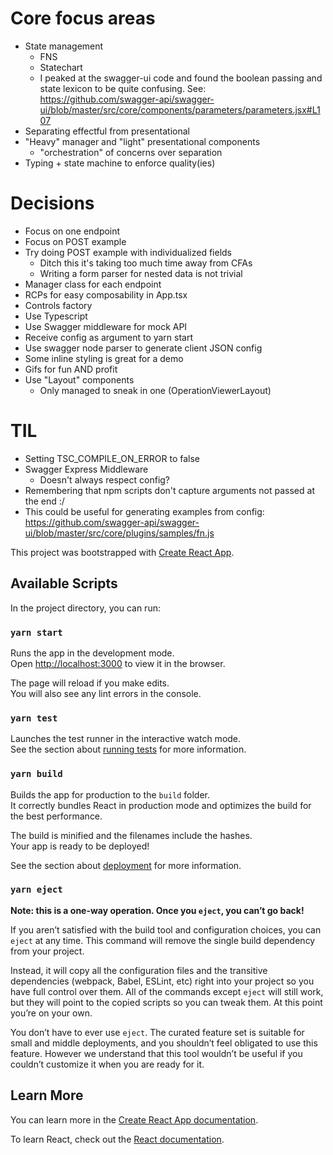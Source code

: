 # Core focus areas

- State management
  - FNS
  - Statechart
  - I peaked at the swagger-ui code and found the boolean passing and state lexicon to be quite confusing. See: https://github.com/swagger-api/swagger-ui/blob/master/src/core/components/parameters/parameters.jsx#L107
- Separating effectful from presentational
- "Heavy" manager and "light" presentational components
  - "orchestration" of concerns over separation
- Typing + state machine to enforce quality(ies)

# Decisions

- Focus on one endpoint
- Focus on POST example
- Try doing POST example with individualized fields
  - Ditch this it's taking too much time away from CFAs
  - Writing a form parser for nested data is not trivial
- Manager class for each endpoint
- RCPs for easy composability in App.tsx
- Controls factory
- Use Typescript
- Use Swagger middleware for mock API
- Receive config as argument to yarn start
- Use swagger node parser to generate client JSON config
- Some inline styling is great for a demo
- Gifs for fun AND profit
- Use "Layout" components
  - Only managed to sneak in one (OperationViewerLayout)

# TIL

- Setting TSC_COMPILE_ON_ERROR to false
- Swagger Express Middleware
  - Doesn't always respect config?
- Remembering that npm scripts don't capture arguments not passed at the end :/
- This could be useful for generating examples from config: https://github.com/swagger-api/swagger-ui/blob/master/src/core/plugins/samples/fn.js

This project was bootstrapped with [Create React App](https://github.com/facebook/create-react-app).

## Available Scripts

In the project directory, you can run:

### `yarn start`

Runs the app in the development mode.<br />
Open [http://localhost:3000](http://localhost:3000) to view it in the browser.

The page will reload if you make edits.<br />
You will also see any lint errors in the console.

### `yarn test`

Launches the test runner in the interactive watch mode.<br />
See the section about [running tests](https://facebook.github.io/create-react-app/docs/running-tests) for more information.

### `yarn build`

Builds the app for production to the `build` folder.<br />
It correctly bundles React in production mode and optimizes the build for the best performance.

The build is minified and the filenames include the hashes.<br />
Your app is ready to be deployed!

See the section about [deployment](https://facebook.github.io/create-react-app/docs/deployment) for more information.

### `yarn eject`

**Note: this is a one-way operation. Once you `eject`, you can’t go back!**

If you aren’t satisfied with the build tool and configuration choices, you can `eject` at any time. This command will remove the single build dependency from your project.

Instead, it will copy all the configuration files and the transitive dependencies (webpack, Babel, ESLint, etc) right into your project so you have full control over them. All of the commands except `eject` will still work, but they will point to the copied scripts so you can tweak them. At this point you’re on your own.

You don’t have to ever use `eject`. The curated feature set is suitable for small and middle deployments, and you shouldn’t feel obligated to use this feature. However we understand that this tool wouldn’t be useful if you couldn’t customize it when you are ready for it.

## Learn More

You can learn more in the [Create React App documentation](https://facebook.github.io/create-react-app/docs/getting-started).

To learn React, check out the [React documentation](https://reactjs.org/).
